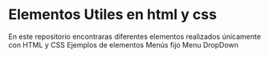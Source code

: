 # Elementos Utiles en html y css
En este repositorio encontraras diferentes elementos realizados únicamente con HTML y CSS
Ejemplos de elementos 
Menús fijo 
Menu DropDown
